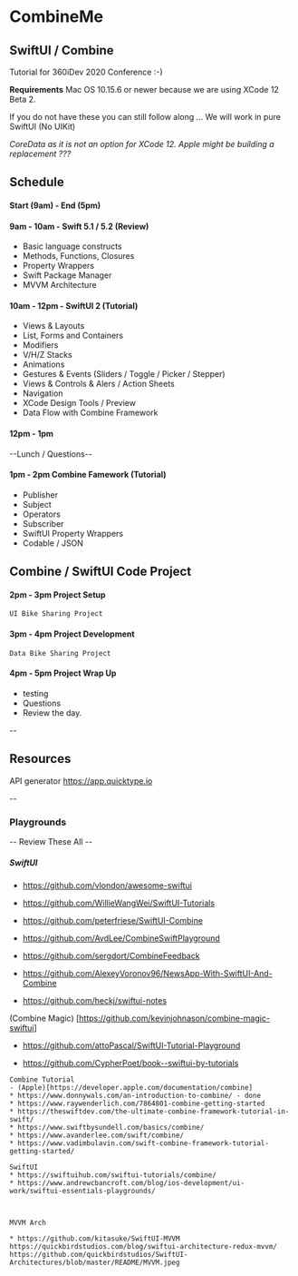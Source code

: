 # CombineMe

## SwiftUI / Combine

Tutorial for 360iDev 2020 Conference :-)

****Requirements****
Mac OS 10.15.6 or newer because we are using XCode 12 Beta 2.

If you do not have these you can still follow along ...
We will work in pure SwiftUI (No UIKit)

*CoreData as it is not an option for XCode 12.  Apple might be building a replacement ???*


Schedule
--
#### Start (9am) - End (5pm)
#### 9am - 10am - Swift 5.1 / 5.2 (Review)
* Basic language constructs
* Methods, Functions, Closures
* Property Wrappers
* Swift Package Manager
* MVVM Architecture

#### 10am - 12pm - SwiftUI 2 (Tutorial)
- Views & Layouts
- List, Forms and Containers
- Modifiers
- V/H/Z Stacks
- Animations
- Gestures & Events (Sliders / Toggle / Picker / Stepper)
- Views & Controls & Alers / Action Sheets
- Navigation
- XCode Design Tools / Preview
- Data Flow with Combine Framework

#### 12pm - 1pm
--Lunch / Questions--

#### 1pm - 2pm Combine Famework (Tutorial)
- Publisher
- Subject
- Operators
- Subscriber
- SwiftUI Property Wrappers
- Codable / JSON

Combine / SwiftUI Code Project
--
#### 2pm - 3pm Project Setup

` UI Bike Sharing Project `

#### 3pm - 4pm Project Development

` Data Bike Sharing Project `

#### 4pm - 5pm Project Wrap Up
- testing
- Questions
- Review the day.

-- 
## Resources

API generator
https://app.quicktype.io


--

### Playgrounds
-- Review These All --

##### SwiftUI
* https://github.com/vlondon/awesome-swiftui
* https://github.com/WillieWangWei/SwiftUI-Tutorials
* https://github.com/peterfriese/SwiftUI-Combine
* https://github.com/AvdLee/CombineSwiftPlayground
* https://github.com/sergdort/CombineFeedback

* https://github.com/AlexeyVoronov96/NewsApp-With-SwiftUI-And-Combine
* https://github.com/heckj/swiftui-notes

(Combine Magic) [https://github.com/kevinjohnason/combine-magic-swiftui]

* https://github.com/attoPascal/SwiftUI-Tutorial-Playground

* https://github.com/CypherPoet/book--swiftui-by-tutorials

~~~
Combine Tutorial
- (Apple)[https://developer.apple.com/documentation/combine] 
* https://www.donnywals.com/an-introduction-to-combine/ - done
* https://www.raywenderlich.com/7864801-combine-getting-started
* https://theswiftdev.com/the-ultimate-combine-framework-tutorial-in-swift/
* https://www.swiftbysundell.com/basics/combine/
* https://www.avanderlee.com/swift/combine/
* https://www.vadimbulavin.com/swift-combine-framework-tutorial-getting-started/

SwiftUI
* https://swiftuihub.com/swiftui-tutorials/combine/
* https://www.andrewcbancroft.com/blog/ios-development/ui-work/swiftui-essentials-playgrounds/



MVVM Arch

* https://github.com/kitasuke/SwiftUI-MVVM
https://quickbirdstudios.com/blog/swiftui-architecture-redux-mvvm/
https://github.com/quickbirdstudios/SwiftUI-Architectures/blob/master/README/MVVM.jpeg
~~~

